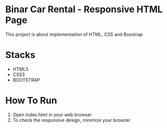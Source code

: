 # Binar Car Rental - Responsive HTML Page

This project is about implementation of HTML, CSS and Boostrap

# Stacks
* HTML5
* CSS3
* BOOTSTRAP

# How To Run
1. Open index.html in your web browser 
2. To check the responsive design, minimize your browzer